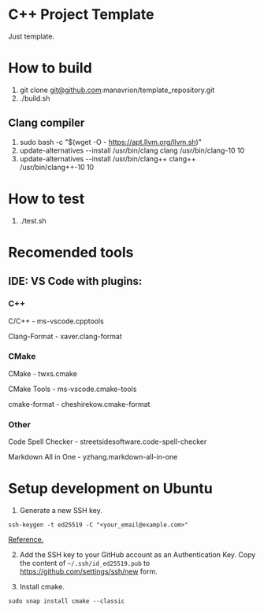 # С++ Project Template
Just template.

# How to build

1. git clone git@github.com:manavrion/template_repository.git
2. ./build.sh

## Clang compiler

1. sudo bash -c "$(wget -O - https://apt.llvm.org/llvm.sh)"
2. update-alternatives --install /usr/bin/clang clang /usr/bin/clang-10 10
3. update-alternatives --install /usr/bin/clang++ clang++ /usr/bin/clang++-10 10

# How to test

1. ./test.sh

# Recomended tools

## IDE: VS Code with plugins:

### C++

C/C++ - ms-vscode.cpptools

Clang-Format - xaver.clang-format

### CMake

CMake - twxs.cmake

CMake Tools - ms-vscode.cmake-tools

cmake-format - cheshirekow.cmake-format

### Other

Code Spell Checker - streetsidesoftware.code-spell-checker

Markdown All in One - yzhang.markdown-all-in-one

# Setup development on Ubuntu

1. Generate a new SSH key.
```
ssh-keygen -t ed25519 -C "<your_email@example.com>"
```
[Reference.](https://docs.github.com/en/authentication/connecting-to-github-with-ssh/generating-a-new-ssh-key-and-adding-it-to-the-ssh-agent#generating-a-new-ssh-key)

2. Add the SSH key to your GitHub account as an Authentication Key.
Copy the content of `~/.ssh/id_ed25519.pub` to https://github.com/settings/ssh/new form.

3. Install cmake.
```
sudo snap install cmake --classic
```
